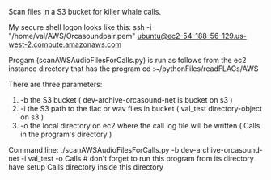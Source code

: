 
Scan files in a S3 bucket for killer whale calls.

My secure shell logon looks like this:
    ssh -i "/home/val/AWS/Orcasoundpair.pem" ubuntu@ec2-54-188-56-129.us-west-2.compute.amazonaws.com


Progam (scanAWSAudioFilesForCalls.py) is run as follows from the ec2 instance directory that has the program
     cd :~/pythonFiles/readFLACs/AWS

There are three parameters:                             
1.  -b the S3 bucket                                                ( dev-archive-orcasound-net is bucket on s3 )
1.  -i the S3 path to the flac or wav files in bucket                  ( val_test directory-object on s3 )
2.  -o the local directory on ec2 where the call log file will be written ( Calls in the program's directory )

Command line:
 ./scanAWSAudioFilesForCalls.py -b dev-archive-orcasound-net -i val_test -o Calls
       # don't forget to 
            run this program from its directory
            have setup Calls directory inside this directory
